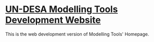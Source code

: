 # [UN-DESA Modelling Tools Development Website](https://un-desa-modelling.github.io/development-site)

This is the web development version of Modelling Tools' Homepage.
